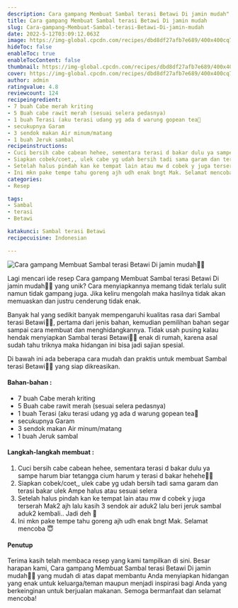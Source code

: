 ```yaml
---
description: Cara gampang Membuat Sambal terasi Betawi Di jamin mudah"
title: Cara gampang Membuat Sambal terasi Betawi Di jamin mudah
slug: Cara-gampang-Membuat-Sambal-terasi-Betawi-Di-jamin-mudah
date: 2022-5-12T03:09:12.063Z
image: https://img-global.cpcdn.com/recipes/dbd8df27afb7e689/400x400cq70/photo.jpg
hideToc: false
enableToc: true
enableTocContent: false
thumbnail: https://img-global.cpcdn.com/recipes/dbd8df27afb7e689/400x400cq70/photo.jpg
cover: https://img-global.cpcdn.com/recipes/dbd8df27afb7e689/400x400cq70/photo.jpg
author: admin
ratingvalue: 4.8
reviewcount: 124
recipeingredient:
- 7 buah Cabe merah kriting
- 5 Buah cabe rawit merah (sesuai selera pedasnya)
- 1 buah Terasi (aku terasi udang yg ada d warung gopean tea🤭
- secukupnya Garam
- 3 sendok makan Air minum/matang
- 1 buah Jeruk sambal
recipeinstructions:
- Cuci bersih cabe cabean hehee, sementara terasi d bakar dulu ya sampe harum biar tetangga cium harum y terasi d bakar hehehe🤭😜
- Siapkan cobek/coet,, ulek cabe yg udah bersih tadi sama garam dan terasi bakar ulek Ampe halus atau sesuai selera
- Setelah halus pindah kan ke tempat lain atau mw d cobek y juga terserah Mak2 ajh lalu kasih 3 sendok air aduk2 lalu beri jeruk sambal aduk2 kembali.. Jadi deh 🤤
- Ini mkn pake tempe tahu goreng ajh udh enak bngt Mak. Selamat mencoba 😇
categories:
- Resep

tags:
- Sambal
- terasi
- Betawi

katakunci: Sambal terasi Betawi
recipecuisine: Indonesian

---
```


![Cara gampang Membuat Sambal terasi Betawi Di jamin mudah👩‍🍳](https://img-global.cpcdn.com/recipes/dbd8df27afb7e689/400x400cq70/photo.jpg)

Lagi mencari ide resep Cara gampang Membuat Sambal terasi Betawi Di jamin mudah👩‍🍳 yang unik? Cara menyiapkannya memang tidak terlalu sulit namun tidak gampang juga. Jika keliru mengolah maka hasilnya tidak akan memuaskan dan justru cenderung tidak enak.

Banyak hal yang sedikit banyak mempengaruhi kualitas rasa dari Sambal terasi Betawi👩‍🍳, pertama dari jenis bahan, kemudian pemilihan bahan segar sampai cara membuat dan menghidangkannya. Tidak usah pusing kalau hendak menyiapkan Sambal terasi Betawi👩‍🍳 enak di rumah, karena asal sudah tahu triknya maka hidangan ini bisa jadi sajian spesial.

Di bawah ini ada beberapa cara mudah dan praktis untuk membuat Sambal terasi Betawi👩‍🍳 yang siap dikreasikan.

<!--inarticleads1-->

#### Bahan-bahan :

- 7 buah Cabe merah kriting
- 5 Buah cabe rawit merah (sesuai selera pedasnya)
- 1 buah Terasi (aku terasi udang yg ada d warung gopean tea🤭
- secukupnya Garam
- 3 sendok makan Air minum/matang
- 1 buah Jeruk sambal

<!--inarticleads2-->

#### Langkah-langkah membuat :

1. Cuci bersih cabe cabean hehee, sementara terasi d bakar dulu ya sampe harum biar tetangga cium harum y terasi d bakar hehehe🤭😜
1. Siapkan cobek/coet,, ulek cabe yg udah bersih tadi sama garam dan terasi bakar ulek Ampe halus atau sesuai selera
1. Setelah halus pindah kan ke tempat lain atau mw d cobek y juga terserah Mak2 ajh lalu kasih 3 sendok air aduk2 lalu beri jeruk sambal aduk2 kembali.. Jadi deh 🤤
1. Ini mkn pake tempe tahu goreng ajh udh enak bngt Mak. Selamat mencoba 😇

#### Penutup

Terima kasih telah membaca resep yang kami tampilkan di sini. Besar harapan kami, Cara gampang Membuat Sambal terasi Betawi Di jamin mudah👩‍🍳 yang mudah di atas dapat membantu Anda menyiapkan hidangan yang enak untuk keluarga/teman maupun menjadi inspirasi bagi Anda yang berkeinginan untuk berjualan makanan. Semoga bermanfaat dan selamat mencoba!